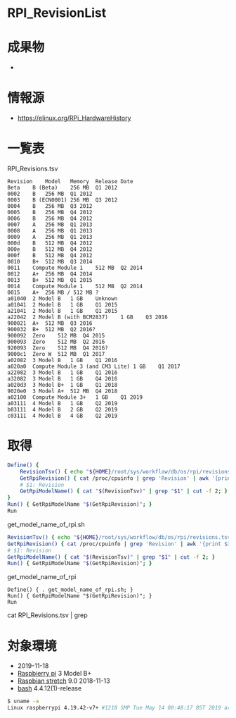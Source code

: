 # RPI_RevisionList

<!-- more -->

# 成果物

* []()

# 情報源

* https://elinux.org/RPi_HardwareHistory

# 一覧表

RPI_Revisions.tsv
```tsv
Revision	Model	Memory	Release Date
Beta	B (Beta)	256 MB	Q1 2012
0002	B	256 MB	Q1 2012
0003	B (ECN0001)	256 MB	Q3 2012
0004	B	256 MB	Q3 2012
0005	B	256 MB	Q4 2012
0006	B	256 MB	Q4 2012
0007	A	256 MB	Q1 2013
0008	A	256 MB	Q1 2013
0009	A	256 MB	Q1 2013
000d	B	512 MB	Q4 2012
000e	B	512 MB	Q4 2012
000f	B	512 MB	Q4 2012
0010	B+	512 MB	Q3 2014
0011	Compute Module 1	512 MB	Q2 2014
0012	A+	256 MB	Q4 2014
0013	B+	512 MB	Q1 2015
0014	Compute Module 1	512 MB	Q2 2014
0015	A+	256 MB / 512 MB	?
a01040	2 Model B	1 GB	Unknown
a01041	2 Model B	1 GB	Q1 2015
a21041	2 Model B	1 GB	Q1 2015
a22042	2 Model B (with BCM2837)	1 GB	Q3 2016
900021	A+	512 MB	Q3 2016
900032	B+	512 MB	Q2 2016?
900092	Zero	512 MB	Q4 2015
900093	Zero	512 MB	Q2 2016
920093	Zero	512 MB	Q4 2016?
9000c1	Zero W	512 MB	Q1 2017
a02082	3 Model B	1 GB	Q1 2016
a020a0	Compute Module 3 (and CM3 Lite)	1 GB	Q1 2017
a22082	3 Model B	1 GB	Q1 2016
a32082	3 Model B	1 GB	Q4 2016
a020d3	3 Model B+	1 GB	Q1 2018
9020e0	3 Model A+	512 MB	Q4 2018
a02100	Compute Module 3+	1 GB	Q1 2019
a03111	4 Model B	1 GB	Q2 2019
b03111	4 Model B	2 GB	Q2 2019
c03111	4 Model B	4 GB	Q2 2019
```

# 取得

```sh
Define() {
	RevisionTsv() { echo "${HOME}/root/sys/workflow/db/os/rpi/revisions.tsv"; }
	GetRpiRevision() { cat /proc/cpuinfo | grep 'Revision' | awk '{print $3}' | sed 's/^1000//'; }
	# $1: Revision
	GetRpiModelName() {	cat "$(RevisionTsv)" | grep "$1" | cut -f 2; }
}
Run() {	GetRpiModelName "$(GetRpiRevision)"; }
Run
```


get_model_name_of_rpi.sh
```sh
RevisionTsv() { echo "${HOME}/root/sys/workflow/db/os/rpi/revisions.tsv"; }
GetRpiRevision() { cat /proc/cpuinfo | grep 'Revision' | awk '{print $3}' | sed 's/^1000//'; }
# $1: Revision
GetRpiModelName() {	cat "$(RevisionTsv)" | grep "$1" | cut -f 2; }
Run() {	GetRpiModelName "$(GetRpiRevision)"; }
```
get_model_name_of_rpi
```
Define() { . get_model_name_of_rpi.sh; }
Run() {	GetRpiModelName "$(GetRpiRevision)"; }
Run
```



cat RPI_Revisions.tsv | grep 

# 対象環境

* <time datetime="2019-11-18T16:49:34+0900" title="実施日">2019-11-18</time>
* [Raspbierry pi](https://ja.wikipedia.org/wiki/Raspberry_Pi) 3 Model B+
* [Raspbian stretch](https://ja.wikipedia.org/wiki/Raspbian) 9.0 2018-11-13
* [bash](https://ja.wikipedia.org/wiki/Bash) 4.4.12(1)-release

```sh
$ uname -a
Linux raspberrypi 4.19.42-v7+ #1218 SMP Tue May 14 00:48:17 BST 2019 armv7l GNU/Linux
```

